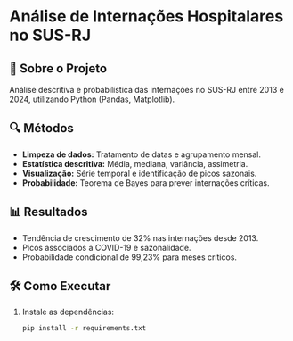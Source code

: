 # Análise de Internações Hospitalares no SUS-RJ  

## 📌 Sobre o Projeto  
Análise descritiva e probabilística das internações no SUS-RJ entre 2013 e 2024, utilizando Python (Pandas, Matplotlib).  

## 🔍 Métodos  
- **Limpeza de dados:** Tratamento de datas e agrupamento mensal.  
- **Estatística descritiva:** Média, mediana, variância, assimetria.  
- **Visualização:** Série temporal e identificação de picos sazonais.  
- **Probabilidade:** Teorema de Bayes para prever internações críticas.  

## 📊 Resultados  
- Tendência de crescimento de 32% nas internações desde 2013.  
- Picos associados a COVID-19 e sazonalidade.  
- Probabilidade condicional de 99,23% para meses críticos.  

## 🛠 Como Executar  
1. Instale as dependências:  
   ```bash
   pip install -r requirements.txt
